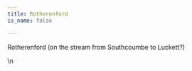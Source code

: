 ```yaml
---
title: Rotherenford
is_name: false

---
```


Rotherenford (on the stream from Southcoumbe to Luckett?)


\n
